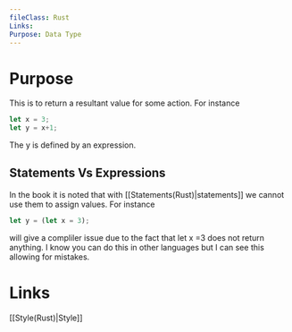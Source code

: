 ```yaml
---
fileClass: Rust
Links: 
Purpose: Data Type
---
```

# Purpose
This is to return a resultant value for some action. For instance

```Rust 
let x = 3;
let y = x+1;
```
The y is defined by an expression.

## Statements Vs Expressions

In the book it is noted that with [[Statements(Rust)|statements]] we cannot use them to assign values. For instance

```Rust 
let y = (let x = 3);
```
will give a compliler issue due to the fact that let x =3 does not return anything. I know you can do this in other languages but I can see this allowing for mistakes.
# Links

[[Style(Rust)|Style]]




